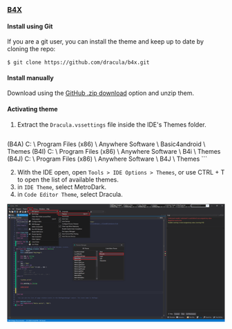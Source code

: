 ### [B4X](https://www.b4x.com/)

#### Install using Git

If you are a git user, you can install the theme and keep up to date by cloning the repo:

    $ git clone https://github.com/dracula/b4x.git

#### Install manually

Download using the [GitHub .zip download](https://github.com/dracula/b4x/archive/master.zip) option and unzip them.

#### Activating theme

1. Extract the `Dracula.vssettings` file inside the IDE's Themes folder.

	```Ex:
(B4A) C: \ Program Files (x86) \ Anywhere Software \ Basic4android \ Themes
(B4I) C: \ Program Files (x86) \ Anywhere Software \ B4i \ Themes
(B4J) C: \ Program Files (x86) \ Anywhere Software \ B4J \ Themes
	```

2. With the IDE open, open `Tools > IDE Options > Themes`, or use CTRL + T to open the list of available themes.
3. in `IDE Theme`, select MetroDark.
4. in `Code Editor Theme`, select Dracula.

![Installation](https://raw.githubusercontent.com/dracula/b4x/master/theme_dracula_install.png)